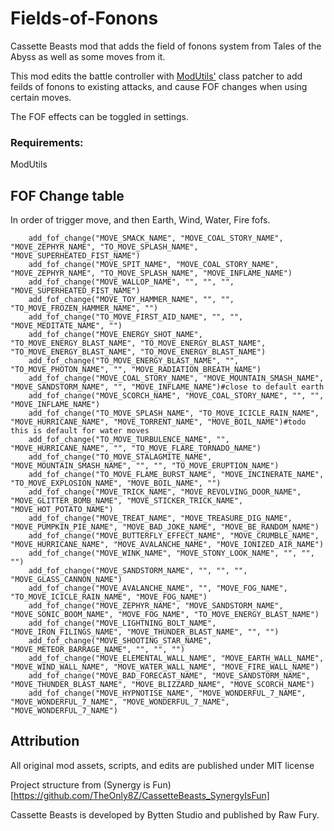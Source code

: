 # Fields-of-Fonons
Cassette Beasts mod that adds the field of fonons system from Tales of the Abyss as well as some moves from it.

This mod edits the battle controller with [ModUtils'](https://github.com/Yukitty/CassetteBeasts-modutils) class patcher to add feilds of fonons to existing attacks, and cause FOF changes when using certain moves.

The FOF effects can be toggled in settings.

### Requirements:
ModUtils

## FOF Change table
In order of trigger move, and then Earth, Wind, Water, Fire fofs.
```
	add_fof_change("MOVE_SMACK_NAME", "MOVE_COAL_STORY_NAME", "MOVE_ZEPHYR_NAME", "TO_MOVE_SPLASH_NAME", "MOVE_SUPERHEATED_FIST_NAME")
	add_fof_change("MOVE_SPIT_NAME", "MOVE_COAL_STORY_NAME", "MOVE_ZEPHYR_NAME", "TO_MOVE_SPLASH_NAME", "MOVE_INFLAME_NAME")
	add_fof_change("MOVE_WALLOP_NAME", "", "", "", "MOVE_SUPERHEATED_FIST_NAME")
	add_fof_change("MOVE_TOY_HAMMER_NAME", "", "", "TO_MOVE_FROZEN_HAMMER_NAME", "")
	add_fof_change("TO_MOVE_FIRST_AID_NAME", "", "", "MOVE_MEDITATE_NAME", "")
	add_fof_change("MOVE_ENERGY_SHOT_NAME", "TO_MOVE_ENERGY_BLAST_NAME", "TO_MOVE_ENERGY_BLAST_NAME", "TO_MOVE_ENERGY_BLAST_NAME", "TO_MOVE_ENERGY_BLAST_NAME")
	add_fof_change("TO_MOVE_ENERGY_BLAST_NAME", "", "TO_MOVE_PHOTON_NAME", "", "MOVE_RADIATION_BREATH_NAME")
	add_fof_change("MOVE_COAL_STORY_NAME", "MOVE_MOUNTAIN_SMASH_NAME", "MOVE_SANDSTORM_NAME", "", "MOVE_INFLAME_NAME")#close to default earth
	add_fof_change("MOVE_SCORCH_NAME", "MOVE_COAL_STORY_NAME", "", "", "MOVE_INFLAME_NAME")
	add_fof_change("TO_MOVE_SPLASH_NAME", "TO_MOVE_ICICLE_RAIN_NAME", "MOVE_HURRICANE_NAME", "MOVE_TORRENT_NAME", "MOVE_BOIL_NAME")#todo this is default for water moves
	add_fof_change("TO_MOVE_TURBULENCE_NAME", "", "MOVE_HURRICANE_NAME", "", "TO_MOVE_FLARE_TORNADO_NAME")
	add_fof_change("TO_MOVE_STALAGMITE_NAME", "MOVE_MOUNTAIN_SMASH_NAME", "", "", "TO_MOVE_ERUPTION_NAME")
	add_fof_change("TO_MOVE_FLAME_BURST_NAME", "MOVE_INCINERATE_NAME", "TO_MOVE_EXPLOSION_NAME", "MOVE_BOIL_NAME", "")
	add_fof_change("MOVE_TRICK_NAME", "MOVE_REVOLVING_DOOR_NAME", "MOVE_GLITTER_BOMB_NAME", "MOVE_STICKER_TRICK_NAME", "MOVE_HOT_POTATO_NAME")
	add_fof_change("MOVE_TREAT_NAME", "MOVE_TREASURE_DIG_NAME", "MOVE_PUMPKIN_PIE_NAME", "MOVE_BAD_JOKE_NAME", "MOVE_BE_RANDOM_NAME")
	add_fof_change("MOVE_BUTTERFLY_EFFECT_NAME", "MOVE_CRUMBLE_NAME", "MOVE_HURRICANE_NAME", "MOVE_AVALANCHE_NAME", "MOVE_IONIZED_AIR_NAME")
	add_fof_change("MOVE_WINK_NAME", "MOVE_STONY_LOOK_NAME", "", "", "")
	add_fof_change("MOVE_SANDSTORM_NAME", "", "", "", "MOVE_GLASS_CANNON_NAME")
	add_fof_change("MOVE_AVALANCHE_NAME", "", "MOVE_FOG_NAME", "TO_MOVE_ICICLE_RAIN_NAME", "MOVE_FOG_NAME")
	add_fof_change("MOVE_ZEPHYR_NAME", "MOVE_SANDSTORM_NAME", "MOVE_SONIC_BOOM_NAME", "MOVE_FOG_NAME", "TO_MOVE_ENERGY_BLAST_NAME")
	add_fof_change("MOVE_LIGHTNING_BOLT_NAME", "MOVE_IRON_FILINGS_NAME", "MOVE_THUNDER_BLAST_NAME", "", "")
	add_fof_change("MOVE_SHOOTING_STAR_NAME", "MOVE_METEOR_BARRAGE_NAME", "", "", "")
	add_fof_change("MOVE_ELEMENTAL_WALL_NAME", "MOVE_EARTH_WALL_NAME", "MOVE_WIND_WALL_NAME", "MOVE_WATER_WALL_NAME", "MOVE_FIRE_WALL_NAME")
	add_fof_change("MOVE_BAD_FORECAST_NAME", "MOVE_SANDSTORM_NAME", "MOVE_THUNDER_BLAST_NAME", "MOVE_BLIZZARD_NAME", "MOVE_SCORCH_NAME")
	add_fof_change("MOVE_HYPNOTISE_NAME", "MOVE_WONDERFUL_7_NAME", "MOVE_WONDERFUL_7_NAME", "MOVE_WONDERFUL_7_NAME", "MOVE_WONDERFUL_7_NAME")
```

## Attribution
All original mod assets, scripts, and edits are published under MIT license

Project structure from (Synergy is Fun)[https://github.com/TheOnly8Z/CassetteBeasts_SynergyIsFun]

Cassette Beasts is developed by Bytten Studio and published by Raw Fury.